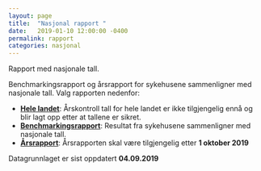 ```yaml
---
layout: page
title:  "Nasjonal rapport "
date:   2019-01-10 12:00:00 -0400
permalink: rapport
categories: nasjonal
---
```


Rapport med nasjonale tall.

Benchmarkingsrapport og årsrapport for sykehusene sammenligner med nasjonale tall. Valg rapporten nedenfor:

* [**Hele landet**](https://bdreg.github.io/benchmark/norge/stopp): Årskontroll tall for hele landet er ikke tilgjengelig ennå og blir lagt opp etter at tallene er sikret.
* [**Benchmarkingsrapport**](https://bdreg.github.io/benchmark/docs/): Resultat fra sykehusene sammenligner med nasjonale tall.
* [**Årsrapport**](https://bdreg.github.io/benchmark/arsrapport): Årsrapporten skal være tilgjengelig etter **1 oktober 2019**


Datagrunnlaget er sist oppdatert **04.09.2019**
